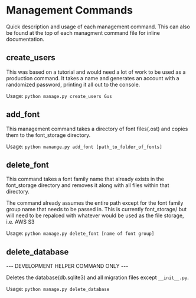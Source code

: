# Management Commands

Quick description and usage of each management command. This can also be found at the top of each
managment command file for inline documentation.

## create_users

This was based on a tutorial and would need a lot of work to be used as a production command.
It takes a name and generates an account with a randomized password, printing it all out to the console.

Usage: `python manage.py create_users Gus`


## add_font

This management command takes a directory of font files(.ost) and copies them
to the font_storage directory.

Usage: `python manange.py add_font [path_to_folder_of_fonts]`

## delete_font

This command takes a font family name that already exists in the font_storage
directory and removes it along with all files within that directory.

The command already assumes the entire path except for the font family group name
that needs to be passed in. This is currently font_storage/ but will need to be repalced
with whatever would be used as the file storage, i.e. AWS S3

Usage: `python manage.py delete_font [name of font group]`

## delete_database

--- DEVELOPMENT HELPER COMMAND ONLY ---

Deletes the database(db.sqlite3) and all migration files except `__init__.py`.

Usage: `python manage.py delete_database`
